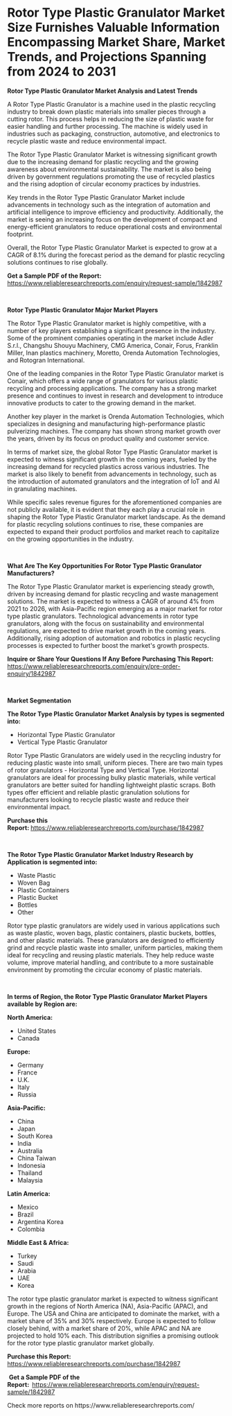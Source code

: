 <p><h1>Rotor Type Plastic Granulator Market Size Furnishes Valuable Information Encompassing Market Share, Market Trends, and Projections Spanning from 2024 to 2031</h1></p><p><strong>Rotor Type Plastic Granulator Market Analysis and Latest Trends</strong></p>
<p><p>A Rotor Type Plastic Granulator is a machine used in the plastic recycling industry to break down plastic materials into smaller pieces through a cutting rotor. This process helps in reducing the size of plastic waste for easier handling and further processing. The machine is widely used in industries such as packaging, construction, automotive, and electronics to recycle plastic waste and reduce environmental impact.</p><p>The Rotor Type Plastic Granulator Market is witnessing significant growth due to the increasing demand for plastic recycling and the growing awareness about environmental sustainability. The market is also being driven by government regulations promoting the use of recycled plastics and the rising adoption of circular economy practices by industries.</p><p>Key trends in the Rotor Type Plastic Granulator Market include advancements in technology such as the integration of automation and artificial intelligence to improve efficiency and productivity. Additionally, the market is seeing an increasing focus on the development of compact and energy-efficient granulators to reduce operational costs and environmental footprint.</p><p>Overall, the Rotor Type Plastic Granulator Market is expected to grow at a CAGR of 8.1% during the forecast period as the demand for plastic recycling solutions continues to rise globally.</p></p>
<p><strong>Get a Sample PDF of the Report:&nbsp;</strong> <a href="https://www.reliableresearchreports.com/enquiry/request-sample/1842987">https://www.reliableresearchreports.com/enquiry/request-sample/1842987</a></p>
<p>&nbsp;</p>
<p><strong>Rotor Type Plastic Granulator Major Market Players</strong></p>
<p><p>The Rotor Type Plastic Granulator market is highly competitive, with a number of key players establishing a significant presence in the industry. Some of the prominent companies operating in the market include Adler S.r.l., Changshu Shouyu Machinery, CMG America, Conair, Forus, Franklin Miller, Inan plastics machinery, Moretto, Orenda Automation Technologies, and Rotogran International.</p><p>One of the leading companies in the Rotor Type Plastic Granulator market is Conair, which offers a wide range of granulators for various plastic recycling and processing applications. The company has a strong market presence and continues to invest in research and development to introduce innovative products to cater to the growing demand in the market.</p><p>Another key player in the market is Orenda Automation Technologies, which specializes in designing and manufacturing high-performance plastic pulverizing machines. The company has shown strong market growth over the years, driven by its focus on product quality and customer service.</p><p>In terms of market size, the global Rotor Type Plastic Granulator market is expected to witness significant growth in the coming years, fueled by the increasing demand for recycled plastics across various industries. The market is also likely to benefit from advancements in technology, such as the introduction of automated granulators and the integration of IoT and AI in granulating machines.</p><p>While specific sales revenue figures for the aforementioned companies are not publicly available, it is evident that they each play a crucial role in shaping the Rotor Type Plastic Granulator market landscape. As the demand for plastic recycling solutions continues to rise, these companies are expected to expand their product portfolios and market reach to capitalize on the growing opportunities in the industry.</p></p>
<p>&nbsp;</p>
<p><strong>What Are The Key Opportunities For Rotor Type Plastic Granulator Manufacturers?</strong></p>
<p><p>The Rotor Type Plastic Granulator market is experiencing steady growth, driven by increasing demand for plastic recycling and waste management solutions. The market is expected to witness a CAGR of around 4% from 2021 to 2026, with Asia-Pacific region emerging as a major market for rotor type plastic granulators. Technological advancements in rotor type granulators, along with the focus on sustainability and environmental regulations, are expected to drive market growth in the coming years. Additionally, rising adoption of automation and robotics in plastic recycling processes is expected to further boost the market's growth prospects.</p></p>
<p><strong>Inquire or Share Your Questions If Any Before Purchasing This Report:</strong> <a href="https://www.reliableresearchreports.com/enquiry/pre-order-enquiry/1842987">https://www.reliableresearchreports.com/enquiry/pre-order-enquiry/1842987</a></p>
<p>&nbsp;</p>
<p><strong>Market Segmentation</strong></p>
<p><strong>The Rotor Type Plastic Granulator Market Analysis by types is segmented into:</strong></p>
<p><ul><li>Horizontal Type Plastic Granulator</li><li>Vertical Type Plastic Granulator</li></ul></p>
<p><p>Rotor Type Plastic Granulators are widely used in the recycling industry for reducing plastic waste into small, uniform pieces. There are two main types of rotor granulators - Horizontal Type and Vertical Type. Horizontal granulators are ideal for processing bulky plastic materials, while vertical granulators are better suited for handling lightweight plastic scraps. Both types offer efficient and reliable plastic granulation solutions for manufacturers looking to recycle plastic waste and reduce their environmental impact.</p></p>
<p><strong>Purchase this Report:&nbsp;</strong><a href="https://www.reliableresearchreports.com/purchase/1842987">https://www.reliableresearchreports.com/purchase/1842987</a></p>
<p>&nbsp;</p>
<p><strong>The Rotor Type Plastic Granulator Market Industry Research by Application is segmented into:</strong></p>
<p><ul><li>Waste Plastic</li><li>Woven Bag</li><li>Plastic Containers</li><li>Plastic Bucket</li><li>Bottles</li><li>Other</li></ul></p>
<p><p>Rotor type plastic granulators are widely used in various applications such as waste plastic, woven bags, plastic containers, plastic buckets, bottles, and other plastic materials. These granulators are designed to efficiently grind and recycle plastic waste into smaller, uniform particles, making them ideal for recycling and reusing plastic materials. They help reduce waste volume, improve material handling, and contribute to a more sustainable environment by promoting the circular economy of plastic materials.</p></p>
<p>&nbsp;</p>
<p><strong>In terms of Region, the Rotor Type Plastic Granulator Market Players available by Region are:</strong></p>
<p>
    <p> <strong> North America: </strong>
        <ul>
            <li>United States</li>
            <li>Canada</li>
        </ul>
        </p> 
    <p> <strong> Europe: </strong>
        <ul>
            <li>Germany</li>
            <li>France</li>
            <li>U.K.</li>
            <li>Italy</li>
            <li>Russia</li>
        </ul>
        </p> 
    <p> <strong> Asia-Pacific: </strong>
        <ul>
            <li>China</li>
            <li>Japan</li>
            <li>South Korea</li>
            <li>India</li>
            <li>Australia</li>
            <li>China Taiwan</li>
            <li>Indonesia</li>
            <li>Thailand</li>
            <li>Malaysia</li>
        </ul>
        </p> 
    <p> <strong> Latin America: </strong>
        <ul>
            <li>Mexico</li>
            <li>Brazil</li>
            <li>Argentina Korea</li>
            <li>Colombia</li>
        </ul>
        </p> 
    <p> <strong> Middle East & Africa: </strong>
        <ul>
            <li>Turkey</li>
            <li>Saudi</li>
            <li>Arabia</li>
            <li>UAE</li>
            <li>Korea</li>
        </ul>
    </p>
    </p>
<p><p>The rotor type plastic granulator market is expected to witness significant growth in the regions of North America (NA), Asia-Pacific (APAC), and Europe. The USA and China are anticipated to dominate the market, with a market share of 35% and 30% respectively. Europe is expected to follow closely behind, with a market share of 20%, while APAC and NA are projected to hold 10% each. This distribution signifies a promising outlook for the rotor type plastic granulator market globally.</p></p>
<p><strong>Purchase this Report: </strong><a href="https://www.reliableresearchreports.com/purchase/1842987">https://www.reliableresearchreports.com/purchase/1842987</a></p>
<p>&nbsp;<strong>Get a Sample PDF of the Report:&nbsp;&nbsp;</strong><a href="https://www.reliableresearchreports.com/enquiry/request-sample/1842987">https://www.reliableresearchreports.com/enquiry/request-sample/1842987</a></p>
<p><strong></strong></p>
<p>Check more reports on https://www.reliableresearchreports.com/</p>